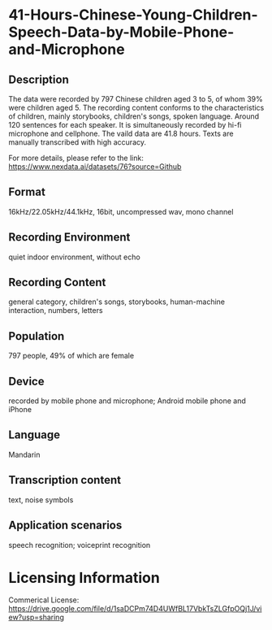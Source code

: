 # 41-Hours-Chinese-Young-Children-Speech-Data-by-Mobile-Phone-and-Microphone


## Description
The data were recorded by 797 Chinese children aged 3 to 5, of whom 39% were children aged 5. The recording content conforms to the characteristics of children, mainly storybooks, children's songs, spoken language. Around 120 sentences for each speaker. It is simultaneously recorded by hi-fi microphone and cellphone. The vaild data are 41.8 hours. Texts are manually transcribed with high accuracy.

For more details, please refer to the link: https://www.nexdata.ai/datasets/76?source=Github


## Format
16kHz/22.05kHz/44.1kHz, 16bit, uncompressed wav, mono channel

## Recording Environment
quiet indoor environment, without echo

## Recording Content
general category, children's songs, storybooks, human-machine interaction, numbers, letters

## Population
797 people, 49% of which are female

## Device
recorded by mobile phone and microphone; Android mobile phone and iPhone

## Language
Mandarin

## Transcription content
text, noise symbols

## Application scenarios
speech recognition; voiceprint recognition

# Licensing Information
Commerical License: https://drive.google.com/file/d/1saDCPm74D4UWfBL17VbkTsZLGfpOQj1J/view?usp=sharing
